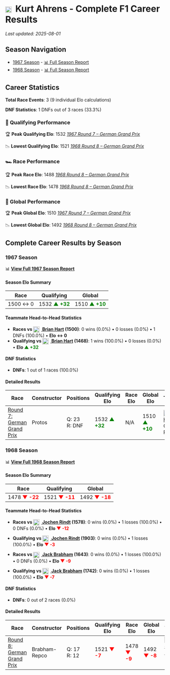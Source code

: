 # <img src="https://upload.wikimedia.org/wikipedia/commons/b/ba/Flag_of_Germany.svg" alt="Germany" width="20" height="auto" style="vertical-align: middle; margin-right: 5px;" onerror="this.outerHTML='🇩🇪'; this.style.marginRight='5px';"/> Kurt Ahrens - Complete F1 Career Results

*Last updated: 2025-08-01*

## Season Navigation

- [1967 Season](#1967-season) - [📊 Full Season Report](../seasons/1967-season-report)
- [1968 Season](#1968-season) - [📊 Full Season Report](../seasons/1968-season-report)

## Career Statistics

**Total Race Events**: 3 (9 individual Elo calculations)

**DNF Statistics**: 1 DNFs out of 3 races (33.3%)

### 🏁 Qualifying Performance

🏆 **Peak Qualifying Elo**: 1532
   *[1967 Round 7 – German Grand Prix](../seasons/1967-season-report#round-7-german-grand-prix)*

📉 **Lowest Qualifying Elo**: 1521
   *[1968 Round 8 – German Grand Prix](../seasons/1968-season-report#round-8-german-grand-prix)*

### 🏎️ Race Performance

🏆 **Peak Race Elo**: 1488
   *[1968 Round 8 – German Grand Prix](../seasons/1968-season-report#round-8-german-grand-prix)*

📉 **Lowest Race Elo**: 1478
   *[1968 Round 8 – German Grand Prix](../seasons/1968-season-report#round-8-german-grand-prix)*

### 🌟 Global Performance

🏆 **Peak Global Elo**: 1510
   *[1967 Round 7 – German Grand Prix](../seasons/1967-season-report#round-7-german-grand-prix)*

📉 **Lowest Global Elo**: 1492
   *[1968 Round 8 – German Grand Prix](../seasons/1968-season-report#round-8-german-grand-prix)*


## Complete Career Results by Season

### 1967 Season

📊 **[View Full 1967 Season Report](../seasons/1967-season-report)**

#### Season Elo Summary

| Race | Qualifying | Global |
|------|------------|--------|
| 1500 ↔ 0 | 1532 **<span style="color: green;">▲ +32</span>** | 1510 **<span style="color: green;">▲ +10</span>** |

#### Teammate Head-to-Head Statistics

- **Races vs [<img src="https://upload.wikimedia.org/wikipedia/commons/thumb/8/83/Flag_of_the_United_Kingdom_%283-5%29.svg/512px-Flag_of_the_United_Kingdom_%283-5%29.svg.png?20250726143817" alt="United Kingdom" width="20" height="auto" style="vertical-align: middle; margin-right: 5px;" onerror="this.outerHTML='🇬🇧'; this.style.marginRight='5px';"/> Brian Hart](brian-hart) (1500)**: 0 wins (0.0%) • 0 losses (0.0%) • 1 DNFs (100.0%) • **Elo ↔ 0**
- **Qualifying vs [<img src="https://upload.wikimedia.org/wikipedia/commons/thumb/8/83/Flag_of_the_United_Kingdom_%283-5%29.svg/512px-Flag_of_the_United_Kingdom_%283-5%29.svg.png?20250726143817" alt="United Kingdom" width="20" height="auto" style="vertical-align: middle; margin-right: 5px;" onerror="this.outerHTML='🇬🇧'; this.style.marginRight='5px';"/> Brian Hart](brian-hart) (1468)**: 1 wins (100.0%) • 0 losses (0.0%) • **Elo <span style="color: green;">▲ +32</span>**

#### DNF Statistics

- **DNFs**: 1 out of 1 races (100.0%)

#### Detailed Results

| Race | Constructor | Positions | Qualifying Elo | Race Elo | Global Elo | Teammate |
|------|-------------|-----------|----------------|----------|------------|----------|
| [Round 7: German Grand Prix](../seasons/1967-season-report#round-7-german-grand-prix) | Protos | Q: 23<br/>R: DNF | 1532 **<span style="color: green;">▲ +32</span>** | N/A | 1510 **<span style="color: green;">▲ +10</span>** | [<img src="https://upload.wikimedia.org/wikipedia/commons/thumb/8/83/Flag_of_the_United_Kingdom_%283-5%29.svg/512px-Flag_of_the_United_Kingdom_%283-5%29.svg.png?20250726143817" alt="United Kingdom" width="20" height="auto" style="vertical-align: middle; margin-right: 5px;" onerror="this.outerHTML='🇬🇧'; this.style.marginRight='5px';"/> Brian Hart](brian-hart)<br/>Q: 25<br/>R: 14 |

### 1968 Season

📊 **[View Full 1968 Season Report](../seasons/1968-season-report)**

#### Season Elo Summary

| Race | Qualifying | Global |
|------|------------|--------|
| 1478 **<span style="color: red;">▼ -22</span>** | 1521 **<span style="color: red;">▼ -11</span>** | 1492 **<span style="color: red;">▼ -18</span>** |

#### Teammate Head-to-Head Statistics

- **Races vs [<img src="https://upload.wikimedia.org/wikipedia/commons/4/41/Flag_of_Austria.svg" alt="Austria" width="20" height="auto" style="vertical-align: middle; margin-right: 5px;" onerror="this.outerHTML='🇦🇹'; this.style.marginRight='5px';"/> Jochen Rindt](jochen-rindt) (1578)**: 0 wins (0.0%) • 1 losses (100.0%) • 0 DNFs (0.0%) • **Elo <span style="color: red;">▼ -12</span>**
- **Qualifying vs [<img src="https://upload.wikimedia.org/wikipedia/commons/4/41/Flag_of_Austria.svg" alt="Austria" width="20" height="auto" style="vertical-align: middle; margin-right: 5px;" onerror="this.outerHTML='🇦🇹'; this.style.marginRight='5px';"/> Jochen Rindt](jochen-rindt) (1903)**: 0 wins (0.0%) • 1 losses (100.0%) • **Elo <span style="color: red;">▼ -3</span>**

- **Races vs [<img src="https://upload.wikimedia.org/wikipedia/commons/8/88/Flag_of_Australia_%28converted%29.svg" alt="Australia" width="20" height="auto" style="vertical-align: middle; margin-right: 5px;" onerror="this.outerHTML='🇦🇺'; this.style.marginRight='5px';"/> Jack Brabham](jack-brabham) (1643)**: 0 wins (0.0%) • 1 losses (100.0%) • 0 DNFs (0.0%) • **Elo <span style="color: red;">▼ -9</span>**
- **Qualifying vs [<img src="https://upload.wikimedia.org/wikipedia/commons/8/88/Flag_of_Australia_%28converted%29.svg" alt="Australia" width="20" height="auto" style="vertical-align: middle; margin-right: 5px;" onerror="this.outerHTML='🇦🇺'; this.style.marginRight='5px';"/> Jack Brabham](jack-brabham) (1742)**: 0 wins (0.0%) • 1 losses (100.0%) • **Elo <span style="color: red;">▼ -7</span>**

#### DNF Statistics

- **DNFs**: 0 out of 2 races (0.0%)

#### Detailed Results

| Race | Constructor | Positions | Qualifying Elo | Race Elo | Global Elo | Teammate |
|------|-------------|-----------|----------------|----------|------------|----------|
| [Round 8: German Grand Prix](../seasons/1968-season-report#round-8-german-grand-prix) | Brabham-Repco | Q: 17<br/>R: 12 | 1521 **<span style="color: red;">▼ -7</span>** | 1478 **<span style="color: red;">▼ -9</span>** | 1492 **<span style="color: red;">▼ -8</span>** | [<img src="https://upload.wikimedia.org/wikipedia/commons/4/41/Flag_of_Austria.svg" alt="Austria" width="20" height="auto" style="vertical-align: middle; margin-right: 5px;" onerror="this.outerHTML='🇦🇹'; this.style.marginRight='5px';"/> Jochen Rindt](jochen-rindt)<br/>Q: 3<br/>R: 3 |

